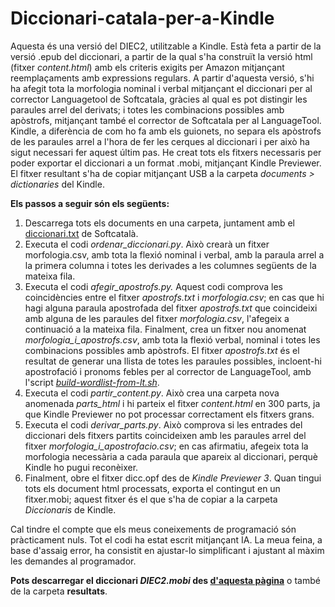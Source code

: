 # Diccionari-catala-per-a-Kindle
Aquesta és una versió del DIEC2, utilitzable a Kindle. Està feta a partir de la versió .epub del diccionari, a partir de la qual s'ha construït la versió html (fitxer _content.html_) amb els criteris exigits per Amazon mitjançant reemplaçaments amb expressions regulars. A partir d'aquesta versió, s'hi ha afegit tota la morfologia nominal i verbal mitjançant el diccionari per al corrector Languagetool de Softcatala, gràcies al qual es pot distingir les paraules arrel del derivats; i totes les combinacions possibles amb apòstrofs, mitjançant també el corrector de Softcatala per al LanguageTool. Kindle, a diferència de com ho fa amb els guionets, no separa els apòstrofs de les paraules arrel a l'hora de fer les cerques al diccionari i per això ha sigut necessari fer aquest últim pas.
He creat tots els fitxers necessaris per poder exportar el diccionari a un format .mobi, mitjançant Kindle Previewer. El fitxer resultant s'ha de copiar mitjançant USB a la carpeta _documents > dictionaries_ del Kindle.

**Els passos a seguir són els següents:**  
1) Descarrega tots els documents en una carpeta, juntament amb el [diccionari.txt](https://github.com/Softcatala/catalan-dict-tools/blob/master/resultats/lt/diccionari.txt) de Softcatalà.  
2) Executa el codi _ordenar_diccionari.py_. Això crearà un fitxer morfologia.csv, amb tota la flexió nominal i verbal, amb la paraula arrel a la primera columna i totes les derivades a les columnes següents de la mateixa fila.
3) Executa el codi _afegir_apostrofs.py._ Aquest codi comprova les coincidències entre el fitxer _apostrofs.txt_ i _morfologia.csv_; en cas que hi hagi alguna paraula apostrofada del fitxer _apostrofs.txt_ que coincideixi amb alguna de les paraules del fitxer _morfologia.csv_, l'afegeix a continuació a la mateixa fila. Finalment, crea un fitxer nou anomenat _morfologia_i_apostrofs.csv_, amb tota la flexió verbal, nominal i totes les combinacions possibles amb apòstrofs.  El fitxer _apostrofs.txt_ és el resultat de generar una llista de totes les paraules possibles, incloent-hi apostrofació i pronoms febles per al corrector de LanguageTool, amb l'script [_build-wordlist-from-lt.sh_](https://github.com/Softcatala/catalan-dict-tools).
4) Executa el codi _partir_content.py_. Això crea una carpeta nova anomenada _parts_html_ i hi parteix el fitxer _content.html_ en 300 parts, ja que Kindle Previewer no pot processar correctament els fitxers grans.
5) Executa el codi _derivar_parts.py_. Això comprova si les entrades del diccionari dels fitxers partits coincideixen amb les paraules arrel del fitxer _morfologia_i_apostrofacio.csv_; en cas afirmatiu, afegeix tota la morfologia necessària a cada paraula que apareix al diccionari, perquè Kindle ho pugui reconèixer.
6) Finalment, obre el fitxer dicc.opf des de _Kindle Previewer 3_. Quan tingui tots els document html processats, exporta el contingut en un fitxer.mobi; aquest fitxer és el que s'ha de copiar a la carpeta _Diccionaris_ de Kindle.

Cal tindre el compte que els meus coneixements de programació són pràcticament nuls. Tot el codi ha estat escrit mitjançant IA. La meua feina, a base d'assaig error, ha consistit en ajustar-lo simplificant i ajustant al màxim les demandes al programador.    

**Pots descarregar el diccionari _DIEC2.mobi_ des [d'aquesta pàgina](https://diccionaricatalakindle.wordpress.com/)** o també de la carpeta **resultats**.
